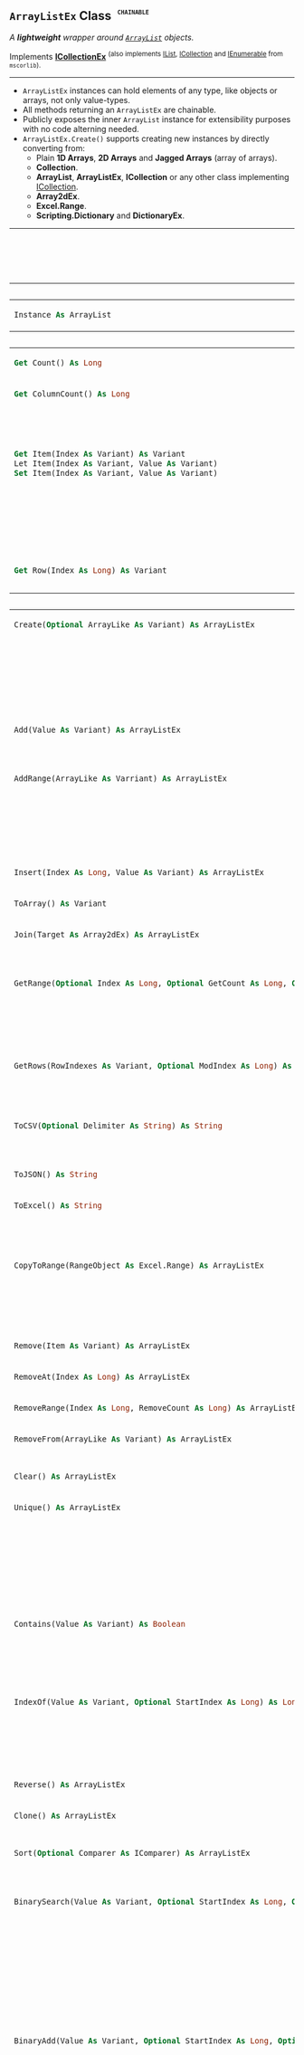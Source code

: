 ## **`ArrayListEx` Class** <sup><sub><sup> &nbsp; <kbd><code>__CHAINABLE__</code></kbd></sup></sub></sup>

_A **lightweight** wrapper around [`ArrayList`](https://learn.microsoft.com/en-us/dotnet/api/system.collections.arraylist?view=netframework-3.5) objects._

Implements __[ICollectionEx](./ICollectionEx.md)__ <sup>(also implements [IList](https://learn.microsoft.com/en-us/dotnet/api/system.collections.ilist?view=netframework-3.5), [ICollection](https://learn.microsoft.com/en-us/dotnet/api/system.collections.icollection?view=netframework-3.5) and [IEnumerable](https://learn.microsoft.com/en-us/dotnet/api/system.collections.ienumerable?view=netframework-3.5) from `mscorlib`).</sup>

---

- `ArrayListEx` instances can hold elements of any type, like objects or arrays, not only value-types.
- All methods returning an `ArrayListEx` are chainable.
- Publicly exposes the inner `ArrayList` instance for extensibility purposes with no code alterning needed.
- `ArrayListEx.Create()` supports creating new instances by directly converting from:
  - Plain **1D Arrays**, **2D Arrays** and **Jagged Arrays** (array of arrays).
  - **Collection**.
  - **ArrayList**, **ArrayListEx**, **ICollection** or any other class implementing [ICollection](https://learn.microsoft.com/en-us/dotnet/api/system.collections.icollection?view=netframework-3.5).
  - **Array2dEx**.
  - **Excel.Range**.
  - **Scripting.Dictionary** and **DictionaryEx**.

---

<table width="100%"><caption>

### **`ArrayListEx` API**  
</caption>
<thead><tr><th colspan="2">FIELDS</th></tr></thead>
<tbody>


<tr><td align="left" valign="top">

```vb
Instance As ArrayList
```
</td><td align="left" valign="top">
The <code>ArrayList</code> object wrapped by this <code>ArrayListEx</code> instance.
</td></tr>

</tbody>

</caption>
<thead><tr><th colspan="2">PROPERTIES</th></tr></thead>
<tbody>


<tr><td align="left" valign="top">

```vb
Get Count() As Long
```
</td><td align="left" valign="top">
Gets the number of elements in the <code>ArrayList</code>.
</td></tr>


<tr><td align="left" valign="top">

```vb
Get ColumnCount() As Long
```
</td><td align="left" valign="top">
In table-like instances, gets the number of columns (the count of elements within the first element, which is expected to be an array).
</td></tr>


<tr><td align="left" valign="top">

```vb
Get Item(Index As Variant) As Variant
Let Item(Index As Variant, Value As Variant)
Set Item(Index As Variant, Value As Variant)
```
</td><td align="left" valign="top">
Sets or gets the element at the specified <code>Index</code>. It's the <u>default class member</u>.
<br/>When used as getter, a negative <code>Index</code> is applied to <code>Count</code>, being <code>-1</code> the last element.
<br/>As as setter, assigning to a positive non-existing <code>Index</code> allocates empty elements up to that <code>Index</code>.
</td></tr>


<tr><td align="left" valign="top">

```vb
Get Row(Index As Long) As Variant
```
</td><td align="left" valign="top">
Gets an <code>Array</code> containing the values at the specified row <code>Index</code>. 
</td></tr>


</tbody>



<thead><tr><th colspan="2">FUNCTIONS</th></tr></thead>
<tbody>


<tr><td align="left" valign="top">

```vb
Create(Optional ArrayLike As Variant) As ArrayListEx
```
</td><td align="left" valign="top">
When no parameter is provided, returns a new <code>ArrayListEx</code> instance with an empty <code>ArrayList</code>.
<br/>
Otherwise, returns a new instance containing the values obtained by converting the provided <code>ArrayLike</code> to an <code>ArrayList</code>.
</td></tr>


<tr><td align="left" valign="top">

```vb
Add(Value As Variant) As ArrayListEx
```
</td><td align="left" valign="top">
Adds an element to the <code>ArrayList</code>.
<br/><em>@see also: <code>ArrayListEx.BinaryAdd</code>.</em>
</td></tr>


<tr><td align="left" valign="top">

```vb
AddRange(ArrayLike As Varriant) As ArrayListEx
```
</td><td align="left" valign="top">
Adds all elements found within the provided <code>ArrayLike</code> at the end of the <code>ArrayList</code>. <code>ArrayLike</code> can be any of type supported by <code>ArrayListEx.Create()</code>.<br/>
On table-like collections, the number of columns in both collections should be the same.
</td></tr>


<tr><td align="left" valign="top">

```vb
Insert(Index As Long, Value As Variant) As ArrayListEx
```
</td><td align="left" valign="top">
Inserts an item to the <code>ArrayList</code> instance at specified <code>Index</code>.
</td></tr>


<tr><td align="left" valign="top">

```vb
ToArray() As Variant
```
</td><td align="left" valign="top">
Returns the <code>ArrayList</code> as a plain <code>Array</code>.
</td></tr>


<tr><td align="left" valign="top">

```vb
Join(Target As Array2dEx) As ArrayListEx
```
</td><td align="left" valign="top">
Concatenates all elements of another <code>ArrayListEx</code> instance as additional columns into a new <code>ArrayListEx</code> instance.
</td></tr>


<tr><td align="left" valign="top">

```vb
GetRange(Optional Index As Long, Optional GetCount As Long, Optional ColumnIndexes As Variant) As ArrayListEx
```
</td><td align="left" valign="top">
Returns a new <code>ArrayListEx</code> instance which represents a subset of elements (in a list-like collection) or rows and/or columns (in a table-like collection) from this instance.
<details><summary><code>PARAMETERS</code></summary><ul>
<li><kbd>Index</kbd> → Index of the first element or row to include in the subset.
<br/>Default value: <code>0</code></li>
<li><kbd>GetCount</kbd> → The number of elements or rows to include in the subset.
<br/>Default value: Count of remaining elements or rows, starting at <code>Index</code>.</li>
<li><kbd>ColumnIndexes</kbd> → An <code>Array</code> of column indices to include in the subset (must be a table-like collection), or <code>Empty</code>.
<br/>Default value: <code>Empty</code> (All columns)</li>
</ul></details>
</td></tr>


<tr><td align="left" valign="top">

```vb
GetRows(RowIndexes As Variant, Optional ModIndex As Long) As ArrayListEx
```
</td><td align="left" valign="top">
Returns a new <code>ArrayListEx</code> instance containing only those rows specified in the <code>RowIndexes</code> array.
<details><summary><code>PARAMETERS</code></summary><ul>
<li><kbd>RowIndexes</kbd> → An <code>Array</code> of row indices.</li>
<li><kbd>ModIndex</kbd> → A signed integer to shift values in the <code>RowIndexes</code> array.
<br/>Default value: <code>0</code></li>
</ul></details>
</td></tr>


<tr><td align="left" valign="top">

```vb
ToCSV(Optional Delimiter As String) As String
```
</td><td align="left" valign="top">
Returns a <code>String</code> representing this instance in <code>CSV</code>-style format.
<details><summary><code>PARAMETERS</code></summary><ul>
<li><kbd>Delimiter</kbd> → Character <code>String</code> used as delimiter between values within each row.<br/>Default value: <code>","</code></li>
</ul></details>
</td></tr>


<tr><td align="left" valign="top">

```vb
ToJSON() As String
```
</td><td align="left" valign="top">
Returns a <code>String</code> representing this instance in <code>JSON</code> format.
</td></tr>


<tr><td align="left" valign="top">

```vb
ToExcel() As String
```
</td><td align="left" valign="top">
Provides a simple way of direct copy-paste to an <code>Excel</code> document. <em>@see: <code>FileSystemLib.SystemClipboard</code>.</em>
<br/>Same as <code>.ToCSV(vbTab)</code>.
</td></tr>


<tr><td align="left" valign="top">

```vb
CopyToRange(RangeObject As Excel.Range) As ArrayListEx
```
</td><td align="left" valign="top">
Copies all elements from the <code>ArrayList</code> to the specified <code>Excel.Range</code> object. The <code>Array2dEx.CopyToRange</code> implementation is <b>vastly more efficient</b> than this one.
<details><summary><code>PARAMETERS</code></summary><ul>
<li><kbd>RangeObject</kbd> → Target <code>Excel.Range</code> object.</li>
</ul></details>
</td></tr>


<tr><td align="left" valign="top">

```vb
Remove(Item As Variant) As ArrayListEx
```
</td><td align="left" valign="top">
Removes an element by value from the <code>ArrayList</code>.
</td></tr>


<tr><td align="left" valign="top">

```vb
RemoveAt(Index As Long) As ArrayListEx
```
</td><td align="left" valign="top">
Removes the element at <code>Index</code> from the <code>ArrayList</code>.
</td></tr>


<tr><td align="left" valign="top">

```vb
RemoveRange(Index As Long, RemoveCount As Long) As ArrayListEx
```
</td><td align="left" valign="top">
Removes a range of elements from the <code>ArrayList</code>.
</td></tr>


<tr><td align="left" valign="top">

```vb
RemoveFrom(ArrayLike As Variant) As ArrayListEx
```
</td><td align="left" valign="top">
Removes each element found in the <code>ArrayLike</code> collection from the <code>ArrayList</code>.
</td></tr>


<tr><td align="left" valign="top">

```vb
Clear() As ArrayListEx
```
</td><td align="left" valign="top">
Removes all elements from the <code>ArrayList</code>.
</td></tr>


<tr><td align="left" valign="top">

```vb
Unique() As ArrayListEx
```
</td><td align="left" valign="top">
Removes all duplicated elements from the <code>ArrayList</code>.
<br/>Warning: In large collections, calls to <code>.Unique()</code> can take several seconds. In those cases and when the nature of your data allows a sorted list of elements, you should make use of <code>Binary*</code> methods instead (see them below).
</td></tr>


<tr><td align="left" valign="top">

```vb
Contains(Value As Variant) As Boolean
```
</td><td align="left" valign="top">
Whether a <code>Value</code> is contained in the <code>ArrayList</code> or not, using a <b>STRICT</b> <u>equality comparer</u>, which compares by value and value type <kbd>(Double !== Long)<kbd>.
<br/><em>@see also: <code>ArrayListEx.IndexOf</code> and <code>ArrayListEx.BinarySearch</code></em>.
</td></tr>


<tr><td align="left" valign="top">

```vb
IndexOf(Value As Variant, Optional StartIndex As Long) As Long
```
</td><td align="left" valign="top">
Returns the <code>Index</code> of the first ocurrence of <code>Value</code> within the <code>ArrayList</code> starting at <code>StartIndex</code> (defaults to 0), using a <b>STRICT</b> <u>equality comparer</u>.
<br/><em>@see also: <code>ArrayListEx.BinarySearch</code></em>.
</td></tr>


<tr><td align="left" valign="top">

```vb
Reverse() As ArrayListEx
```
</td><td align="left" valign="top">
Reverses the order of the elements in the <code>ArrayList</code>.
</td></tr>


<tr><td align="left" valign="top">

```vb
Clone() As ArrayListEx
```
</td><td align="left" valign="top">
Returns a new <code>ArrayListEx</code> containing a shallow copy of the elements in this <code>ArrayList</code>.
</td></tr>


<tr><td align="left" valign="top">

```vb
Sort(Optional Comparer As IComparer) As ArrayListEx
```
</td><td align="left" valign="top">
Sorts the elements in this <code>ArrayList</code> using the <b>QuickSort</b> algorithm with the specified <code>Comparer</code>, if provided.
</td></tr>


<tr><td align="left" valign="top">

```vb
BinarySearch(Value As Variant, Optional StartIndex As Long, Optional SearchCount As Long, Optional Comparer As IComparer) As Long
```
</td><td align="left" valign="top">
Uses a binary search algorithm to search the elements in this sorted <code>ArrayList</code> using <code>Comparer</code>, if specified.
<br/>If found, returns the <code>Index</code> of the element. Otherwise, a negative number, which is the bitwise complement of the index of the next element that is larger than <code>Value</code> or, if there is no large element, the bitwise complement of <code>Count</code>.
</td></tr>


<tr><td align="left" valign="top">

```vb
BinaryAdd(Value As Variant, Optional StartIndex As Long, Optional Comparer As IComparer) As Long
```
</td><td align="left" valign="top">
Using the binary search algorithm, adds or inserts an element to the sorted <code>ArrayList</code> at it's corresponding <code>Index</code> position if it doesn't already exists.
<br/>Returning the <code>Index</code> position of the newly added element or the previously existing one.
<br/>To greatly increase performance in adding several elements to large collections, make sure that the values to add are sorted and, supply the return value of each call to this method to the <code>StartIndex</code> parameter of the next call.
</td></tr>


<tr><td align="left" valign="top">

```vb
BinaryToggle(Value As Variant, Optional StartIndex As Long, Optional Comparer As IComparer) As Long
```
</td><td align="left" valign="top">
Using the binary search algorithm, adds or inserts an element to the sorted <code>ArrayList</code> at it's corresponding <code>Index</code> position if it doesn't already exists, otherwise, removes it.
<br/>Returns the <code>Index</code> position of the newly added element or the position where the element was removed.
</td></tr>


<tr><td align="left" valign="top">

```vb
ToCSV(Optional Delimiter As String) As String
```
</td><td align="left" valign="top">
Returns a <code>String</code> representing this instance in <code>CSV</code>-style format.
<details><summary><code>PARAMETERS</code></summary><ul>
<li><kbd>Delimiter</kbd> → Character <code>String</code> used as delimiter between row values.<br/>Default value: <code>","</code></li>
</ul></details>
</td></tr>


<tr><td align="left" valign="top">

```vb
ToJSON() As String
```
</td><td align="left" valign="top">
Returns a <code>String</code> representing this instance in <code>JSON</code> format.
</td></tr>


<tr><td align="left" valign="top">

```vb
ToExcel() As String
```
</td><td align="left" valign="top">
Provides a simple way of direct copy-paste to an <code>Excel</code> document. <em>@see: <code>FileSystemLib.SystemClipboard</code>.</em>
<br/>Same as <code>.ToCSV(vbTab)</code>.
</td></tr>


</tbody>


<thead><tr><th colspan="2">PROCEDURES</th></tr></thead>
<tbody>


<tr><td align="left" valign="top">

```vb
Dispose()
```
</td><td align="left" valign="top">
Tells <code>ArrayListEx</code> that this instance won't be needed anymore and it can be safely disposed.
<br/>
<em>This shouldn't be necessary in most cases since all objects are automatically destroyed when there's no reference to them.</em>
</td></tr>


</tbody>


<thead><tr><th colspan="2">STATIC</th></tr></thead>
<tbody>


<tr><td align="left" valign="top">

```vb
CreateBlank(RowsCount As Long, ColumnsCount As Long) As ArrayListEx
```
</td><td align="left" valign="top">
Returns a new <code>ArrayListEx</code> instance with the specified number of rows and columns, containing <code>Empty</code> values.
</td></tr>


<tr><td align="left" valign="top">

```vb
CountElementsIn(ArrayLike As Variant) As Long
```
</td><td align="left" valign="top">
Returns the number of elements or rows in an <code>ArrayLike</code> collection. It can be a plain <code>Array</code> or any object with <code>Count</code>.
</td></tr>


</tbody>

</table>




